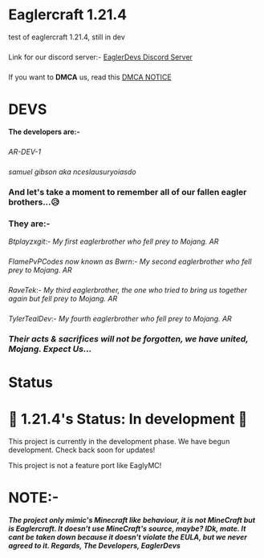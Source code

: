 # Eaglercraft 1.21.4

test of eaglercraft 1.21.4, still in dev
### 
Link for our discord server:- 
[EaglerDevs Discord Server](https://discord.gg/DDFqkwVSyb)
###
If you want to **DMCA** us, read this [DMCA NOTICE](https://github.com/EaglerDevs/Eaglercraft-1.21.4/new/main#iii-for-microsoft-mojang-or-their-legal-team-who-are-about-to-dmca-us)
# DEVS
**The developers are:-**
###
*AR-DEV-1*
###
*samuel gibson aka nceslausuryoiasdo*
### **And let's take a moment to remember all of our fallen eagler brothers...😥**
### They are:-
*Btplayzxgit*:- *My first eaglerbrother who fell prey to Mojang. AR*
###
*FlamePvPCodes now known as Bwrn*:- *My second eaglerbrother who fell prey to Mojang. AR*
###
*RaveTek*:- *My third eaglerbrother, the one who tried to bring us together again but fell prey to Mojang. AR*
###
*TylerTealDev*:- *My fourth eaglerbrother who fell prey to Mojang. AR*
### ***Their acts & sacrifices will not be forgotten, we have united, Mojang. Expect Us...***
# Status
# 🚧 1.21.4's Status: In development 🚧
This project is currently in the development phase. We have begun development. Check back soon for updates!

This project is not a feature port like EaglyMC!
# NOTE:-
***The project only mimic's Minecraft like behaviour, it is not MineCraft but is Eaglercraft. It doesn't use MineCraft's source, maybe? IDk, mate. It cant be taken down because it doesn't violate the EULA, but we never agreed to it. Regards, The Developers, EaglerDevs***
